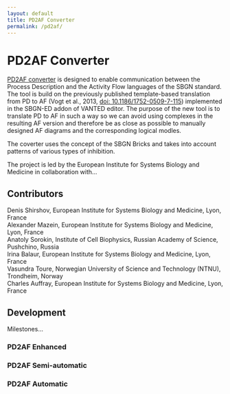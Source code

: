 ```yaml
---
layout: default
title: PD2AF Converter
permalink: /pd2af/
---
```


# PD2AF Converter

[PD2AF converter](http://pd2af.me/) is designed to enable communication between the Process Description and the Activity Flow languages of the SBGN standard. The tool is build on the previously published template-based translation from PD to AF (Vogt et al., 2013, [doi: 10.1186/1752-0509-7-115](https://doi.org/10.1186/1752-0509-7-115)) implemented in the SBGN-ED addon of VANTED editor. The purpose of the new tool is to translate PD to AF in such a way so we can avoid using complexes in the resulting AF version and therefore be as close as possible to manually designed AF diagrams and the corresponding logical modles.

The coverter uses the concept of the SBGN Bricks and takes into account patterns of various types of inhibition.

The project is led by the European Institute for Systems Biology and Medicine in collaboration with...

## Contributors

Denis Shirshov, European Institute for Systems Biology and Medicine, Lyon, France  
Alexander Mazein, European Institute for Systems Biology and Medicine, Lyon, France  
Anatoly Sorokin, Institute of Cell Biophysics, Russian Academy of Science, Pushchino, Russia  
Irina Balaur, European Institute for Systems Biology and Medicine, Lyon, France  
Vasundra Toure, Norwegian University of Science and Technology (NTNU), Trondheim, Norway  
Charles Auffray, European Institute for Systems Biology and Medicine, Lyon, France  

## Development

Milestones...

### PD2AF Enhanced

### PD2AF Semi-automatic

### PD2AF Automatic

